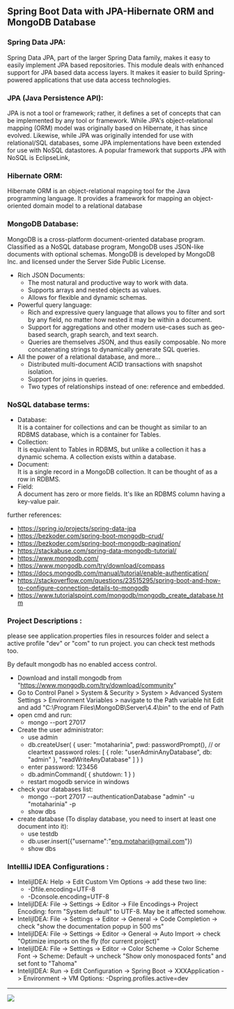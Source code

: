 ## Spring Boot Data with JPA-Hibernate ORM and MongoDB Database

### Spring Data JPA:
Spring Data JPA, part of the larger Spring Data family, makes it easy to easily implement JPA based repositories. This module deals with enhanced support for JPA based data access layers. It makes it easier to build Spring-powered applications that use data access technologies.

### JPA (Java Persistence API):
JPA is not a tool or framework; rather, it defines a set of concepts that can be implemented by any tool or framework. While JPA's object-relational mapping (ORM) model was originally based on Hibernate, it has since evolved. Likewise, while JPA was originally intended for use with relational/SQL databases, some JPA implementations have been extended for use with NoSQL datastores. A popular framework that supports JPA with NoSQL is EclipseLink,

### Hibernate ORM:
Hibernate ORM is an object-relational mapping tool for the Java programming language. It provides a framework for mapping an object-oriented domain model to a relational database

### MongoDB Database:
MongoDB is a cross-platform document-oriented database program. Classified as a NoSQL database program, MongoDB uses JSON-like documents with optional schemas. MongoDB is developed by MongoDB Inc. and licensed under the Server Side Public License.
- Rich JSON Documents:
    - The most natural and productive way to work with data.
    - Supports arrays and nested objects as values.
    - Allows for flexible and dynamic schemas.
- Powerful query language:
    - Rich and expressive query language that allows you to filter and sort by any field, no matter how nested it may be within a document.
    - Support for aggregations and other modern use-cases such as geo-based search, graph search, and text search.
    - Queries are themselves JSON, and thus easily composable. No more concatenating strings to dynamically generate SQL queries.
- All the power of a relational database, and more...
    - Distributed multi-document ACID transactions with snapshot isolation.
    - Support for joins in queries.
    - Two types of relationships instead of one: reference and embedded.

### NoSQL database terms:
- Database:     
It is a container for collections and can be thought as similar to an RDBMS database, which is a container for Tables.
- Collection:   
It is equivalent to Tables in RDBMS, but unlike a collection it has a dynamic schema. A collection exists within a database.
- Document:     
It is a single record in a MongoDB collection. It can be thought of as a row in RDBMS.
- Field:    
A document has zero or more fields. It's like an RDBMS column having a key-value pair.

further references:     
- https://spring.io/projects/spring-data-jpa
- https://bezkoder.com/spring-boot-mongodb-crud/
- https://bezkoder.com/spring-boot-mongodb-pagination/
- https://stackabuse.com/spring-data-mongodb-tutorial/
- https://www.mongodb.com/
- https://www.mongodb.com/try/download/compass
- https://docs.mongodb.com/manual/tutorial/enable-authentication/
- https://stackoverflow.com/questions/23515295/spring-boot-and-how-to-configure-connection-details-to-mongodb
- https://www.tutorialspoint.com/mongodb/mongodb_create_database.htm



### Project Descriptions :
please see application.properties files in resources folder and select a active profile "dev" or "com" to run project. you can check test methods too.  

By default mongodb has no enabled access control.
- Download and install mongodb from "https://www.mongodb.com/try/download/community"
- Go to Control Panel > System & Security > System > Advanced System Settings > Environment Variables > navigate to the Path variable hit Edit and add "C:\Program Files\MongoDB\Server\4.4\bin" to the end of Path
- open cmd and run:
    - mongo --port 27017
- Create the user administrator:
    - use admin
    - db.createUser(
        {
          user: "motaharinia",
          pwd: passwordPrompt(), // or cleartext password
          roles: [ { role: "userAdminAnyDatabase", db: "admin" }, "readWriteAnyDatabase" ]
        }
      )
    - enter password: 123456
    - db.adminCommand( { shutdown: 1 } )
    - restart mogodb service in windows
- check your databases list:
    - mongo --port 27017  --authenticationDatabase "admin" -u "motaharinia" -p
    - show dbs
- create database (To display database, you need to insert at least one document into it):
    - use testdb
    - db.user.insert({"username":"eng.motahari@gmail.com"})
    - show dbs

### IntellliJ IDEA Configurations :
- IntelijIDEA: Help -> Edit Custom Vm Options -> add these two line:
    - -Dfile.encoding=UTF-8
    - -Dconsole.encoding=UTF-8
- IntelijIDEA: File -> Settings -> Editor -> File Encodings-> Project Encoding: form "System default" to UTF-8. May be it affected somehow.
- IntelijIDEA: File -> Settings -> Editor -> General -> Code Completion -> check "show the documentation popup in 500 ms"
- IntelijIDEA: File -> Settings -> Editor -> General -> Auto Import -> check "Optimize imports on the fly (for current project)"
- IntelijIDEA: File -> Settings -> Editor -> Color Scheme -> Color Scheme Font -> Scheme: Default -> uncheck "Show only monospaced fonts" and set font to "Tahoma"
- IntelijIDEA: Run -> Edit Configuration -> Spring Boot -> XXXApplication -> Environment -> VM Options: -Dspring.profiles.active=dev

<hr/>
<a href="mailto:eng.motahari@gmail.com?"><img src="https://img.shields.io/badge/gmail-%23DD0031.svg?&style=for-the-badge&logo=gmail&logoColor=white"/></a>


